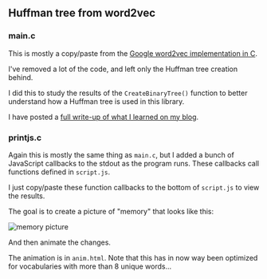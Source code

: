 ## Huffman tree from word2vec

### main.c

This is mostly a copy/paste from the [Google word2vec implementation in C](https://code.google.com/archive/p/word2vec/).

I've removed a lot of the code, and left only the Huffman tree creation behind.

I did this to study the results of the `CreateBinaryTree()` function to better understand how a Huffman tree is used in this library.

I have posted a [full write-up of what I learned on my blog](http://www.trevorsimonton.com/blog/2016/12/15/huffman-tree-in-word2vec.html).

### printjs.c

Again this is mostly the same thing as `main.c`, but I added a bunch of JavaScript callbacks to the stdout as the program runs. These callbacks call functions defined in `script.js`.

I just copy/paste these function callbacks to the bottom of `script.js` to view the results.

The goal is to create a picture of "memory" that looks like this:

![memory picture](https://raw.githubusercontent.com/tmsimont/word2vec-huffman-tree/master/screenshot.png)

And then animate the changes.

The animation is in `anim.html`. Note that this has in now way been optimized for vocabularies with more than 8 unique words...
